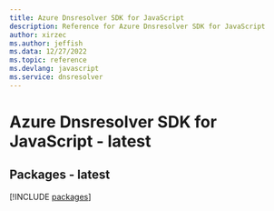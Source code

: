 ```yaml
---
title: Azure Dnsresolver SDK for JavaScript
description: Reference for Azure Dnsresolver SDK for JavaScript
author: xirzec
ms.author: jeffish
ms.data: 12/27/2022
ms.topic: reference
ms.devlang: javascript
ms.service: dnsresolver
---
```

# Azure Dnsresolver SDK for JavaScript - latest
## Packages - latest
[!INCLUDE [packages](dnsresolver-index.md)]